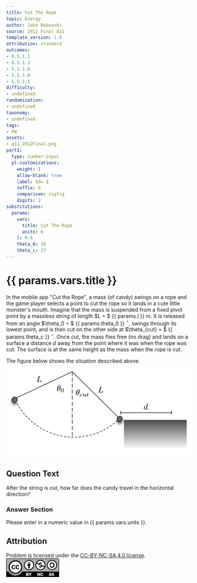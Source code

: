 ```yaml
---
title: Cut The Rope
topic: Energy
author: Jake Bobowski
source: 2012 Final Q11
template_version: 1.0
attribution: standard
outcomes:
- 8.5.1.1
- 8.5.1.3
- 5.1.1.0
- 5.5.1.0
- 5.5.1.1
difficulty:
- undefined
randomization:
- undefined
taxonomy:
- undefined
tags:
- PW
assets:
- q11_2012Final.png
part1:
  type: number-input
  pl-customizations:
    weight: 1
    allow-blank: true
    label: $d= $
    suffix: m
    comparison: sigfig
    digits: 2
substitutions:
  params:
    vars:
      title: Cut The Rope
      units: m
    l: 0.6
    theta_0: 39
    theta_c: 27
---
```

# {{ params.vars.title }}
In the mobile app "Cut the Rope", a mass (of candy) swings on a rope and the game player selects a point to cut the rope so it lands in a cute little monster's mouth.
Imagine that the mass is suspended from a fixed pivot point by a massless string of length $L = $  {{ params.l }} m.
It is released from an angle $\theta_0 = $ {{ params.theta_0 }} $^{\circ}$, swings through its lowest point, and is then cut on the other side at $\theta\_{cut} = $ {{ params.theta_c }} $^{\circ}$.
Once cut, the mass flies free (no drag) and lands on a surface a distance $d$ away from the point where it was when the rope was cut.
The surface is at the same height as the mass when the rope is cut.

The figure below shows the situation described above.

![A mass is suspended from a fixed pivot point by a massless string of length L. It is displaced to the left at an angle theta naught from equilibrium.  After swinging through its lowest point, the rope is then cut on the right at an angle theta cut. The mass lands on a surface at the same height as the mass when the rope is cut. ](q11_2012Final.png)

## Question Text

After the string is cut, how far does the candy travel in the horizontal direction?

### Answer Section

Please enter in a numeric value in {{ params.vars.units }}.

## Attribution

Problem is licensed under the [CC-BY-NC-SA 4.0 license](https://creativecommons.org/licenses/by-nc-sa/4.0/).<br> ![The Creative Commons 4.0 license requiring attribution-BY, non-commercial-NC, and share-alike-SA license.](https://raw.githubusercontent.com/firasm/bits/master/by-nc-sa.png)